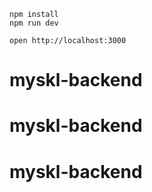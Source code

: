 ```
npm install
npm run dev
```

```
open http://localhost:3000
```
# myskl-backend
# myskl-backend
# myskl-backend
